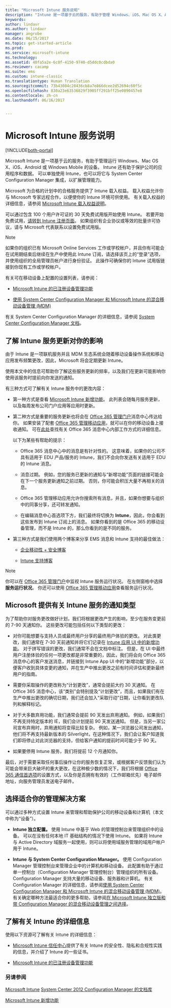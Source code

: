 ```yaml
---
title: "Microsoft Intune 服务说明"
description: "Intune 是一项基于云的服务，有助于管理 Windows、iOS、Mac OS X、Android 和 Windows Mobile 设备。"
keywords: 
author: lindavr
ms.author: lindavr
manager: angrobe
ms.date: 06/15/2017
ms.topic: get-started-article
ms.prod: 
ms.service: microsoft-intune
ms.technology: 
ms.assetid: 40fa5a2e-6c0f-4150-9740-d5ddc0cdbda0
ms.reviewer: cacamp
ms.suite: ems
ms.custom: intune-classic
ms.translationtype: Human Translation
ms.sourcegitcommit: 73b43084c28436cb8a7e866dcee2d52694c60f5c
ms.openlocfilehash: 830a23e63536829f3905ff291bff25e0890457e8
ms.contentlocale: zh-cn
ms.lasthandoff: 06/16/2017


---
```


# <a name="microsoft-intune-service-description"></a>Microsoft Intune 服务说明

[!INCLUDE[both-portal](./includes/note-for-both-portals.md)]

Microsoft Intune 是一项基于云的服务，有助于管理运行 Windows、Mac OS X、iOS、Android 或 Windows Mobile 的设备。 Intune 还有助于保护公司的应用程序和数据。 可以单独使用 Intune，也可以将它与 System Center Configuration Manager 集成，以扩展管理能力。

Microsoft 为合格的计划中的合格服务提供了 Intune 载入权益。 载入权益允许你与 Microsoft 专家远程合作，以便使你的 Intune 环境可供使用。 有关载入权益的详细信息，请参阅 [Microsoft Intune 载入权益说明](http://go.microsoft.com/fwlink/?LinkId=619281)。

可以通过包含 100 个用户许可证的 30 天免费试用版开始使用 Intune。 若要开始免费试用，[请转到 Intune 注册页面](https://www.microsoft.com/server-cloud/products/microsoft-intune/)。 如果组织有企业协议或等效的批量许可协议，请与 Microsoft 代表联系以设置免费试用版。

> [!NOTE]
> 如果你的组织已有 Microsoft Online Services 工作或学校帐户，并且你有可能会在试用期结束后继续在生产中使用此 Intune 订阅，请选择该页上的“登录”选项，并使用组织的全局管理员帐户进行身份验证。 此操作可确保你的 Intune 试用版链接到你现有工作或学校帐户。

有关可在移动设备上配置的设置列表，请参阅：

-   [Microsoft Intune 的已注册设备管理功能](introduction-intune.md)

-   [使用 System Center Configuration Manager 和 Microsoft Intune 的混合移动设备管理 (MDM)](/sccm/mdm/understand/hybrid-mobile-device-management)

有关 System Center Configuration Manager 的详细信息，请参阅 [System Center Configuration Manager 文档](/sccm/index)。

## <a name="learn-how-intune-service-updates-affect-you"></a>了解 Intune 服务更新对你的影响

由于 Intune 是一项联机服务并且 MDM 生态系统会随着移动设备操作系统和移动应用发布频繁更改，因此，Microsoft 将会定期更新 Intune。

使用本文中的信息可帮助你了解这些服务更新的频率，以及我们在更新可能影响你使用该服务时提前向你发送的通知。

有三种方式可了解有关 Intune 服务中的更改内容：

- 第一种方式是查看 [Microsoft Intune 新增功能](whats-new.md)。 此列表会随每月服务更新，以及每周发布公司门户应用等应用时更新。 

- 第二种方式是重要的服务更新也将会在 [Office 365 管理门户](https://portal.office.com/Admin/Default.aspx)消息中心传达给你。 如果安装了配套 [Office 365 管理移动应用](https://support.office.com/article/Office-365-Admin-Mobile-App-e16f6421-2a1a-4142-bf9d-9846600a060a)，就可以在你的移动设备上接收通知。 可在[此处](https://support.office.com/en-US/client/results?Shownav=true&lcid=1033&ns=O365ENTADMIN&version=15&omkt=en-US&ver=15&HelpID=O365E_MCManageUpdates)查找有关 Office 365 消息中心内部工作方式的详细信息。 
    
    以下为某些有帮助的提示： 

    - Office 365 消息中心中的消息是有针对性的。 这意味着，如果你的公司不具有适用于 EDU 产品/服务的 Intune，我们不会向你发送有关适用于 EDU 的 Intune 消息。 

    - 消息过期。 例如，您的服务已更新的通知与“新增功能”页面的链接可能会在下一个服务更新通知之前过期。 否则，你可能会积压大量不再相关的消息。

    - Office 365 管理移动应用允许你搜索所有消息，并且，如果你想要与组织中的同事分享，还可转发通知。

    - 在编辑消息中心首选项下方，我们最终将切换为 **Intune**，因此，你会看到这些发布到 Intune 订阅上的消息。 如果你看到的是 Office 365 的移动设备管理，而不是 Intune 的，那么你看到的是不同的服务。

- 第三种方式是我们使用两个博客来分享 EMS 消息和 Intune 支持的最佳做法： 
    
    - [企业移动性 + 安全博客](https://blogs.technet.microsoft.com/enterprisemobility/) 

    - [Intune 支持博客](https://blogs.technet.microsoft.com/intunesupport/) 

>[!Note]
>你可以在 [Office 365 管理门户](https://portal.office.com/Admin/Default.aspx)中监视 Intune 服务运行状况。 在左侧窗格中选择**服务运行状况**。 你还可以使用 [Office 365 管理移动应用](https://support.office.com/article/Office-365-Admin-Mobile-App-e16f6421-2a1a-4142-bf9d-9846600a060a)查看服务运行状况。

## <a name="types-of-notices-microsoft-provides-about-the-intune-service"></a>Microsoft 提供有关 Intune 服务的通知类型

为了帮助你对服务更改做好计划，我们将根据更改产生的影响，至少在服务变更前的 7-90 天通知你。 这些更改可能包括任何以下类型的更改：

- 对你可能想要与支持人员或最终用户分享的最终用户体验的更改。 对此类更改，我们通常在 7-30 天前通知并将它们记录在 [Intune 应用 UI 中的新增功能](whats-new-app-ui.md)。 对于拼写错误的更改，我们通常不会在文档中标注。 但是，在 UI 中最终用户注册体验的任何一项更改都是非常重要的，因此，我们将会向 Office 365 消息中心的客户发送消息，并链接到 Intune App UI 中的“新增功能”部分，以便客户收到具体变更的通知，并在生产中推出更改之前有时间评估和更新最终用户的指南。

- 需要你采取操作的更改称为“计划更改”，通常会提前大约 30 天通知。 在 Office 365 消息中心，该“类别”会特别提及“计划更改”，而且，如果我们有在生产中推出更改的确切日期，我们还会加入“采取行动”日期，让你看到更改队列和解释标记。

- 对于大多数弃用功能，我们通常会提前 90 天发出弃用通知。 例如，如果我们不再支持特定版本的 IE，我们会计划提前 90 天发送通知。 但是，当另一家公司宣布弃用时，弃用通知将变得比较复杂。 例如，某一浏览器公司发出通知，他们将不再支持最新版本的 Silverlight，在这种情况下，我们会让客户知道我们即将停止对此浏览器的支持，但给客户通知的提前时间可能少于 90 天。

- 如果要停用 Intune 服务，我们将提前 12 个月通知你。

最后，对于需要采取任何事后操作让你的服务恢复正常，或根据客户反馈我们认为可能会带来巨大破坏的重大更改，在这种极少数的情况下，我们将根据 [Office 365 通信首选项](https://support.office.com/en-us/article/Change-your-contact-preferences-for-communications-from-Microsoft-6f70de1b-a64d-4498-bfbd-be8c83a9c0fc?ui=en-US&rs=en-US&ad=US)的设置方式，以及你是否拥有有效的（工作邮箱优先）电子邮件地址，向服务管理员发送电子邮件。  


## <a name="choose-the-management-solution-thats-right-for-you"></a>选择适合你的管理解决方案
可以通过多种方式设置 Intune 来管理和帮助保护公司的移动设备和计算机（本文中称为“设备”）。

- **Intune 独立配置。** 使用 Intune 中基于 Web 的管理控制台来管理组织中的设备。 可以在没有任何本地 IT 基础结构的情况下使用 Intune。 如果将 Intune 与 Active Directory 域服务一起使用，则可以将使用域服务管理的域用户帐户用于 Intune。

- **Intune 与 System Center Configuration Manager。** 使用 Configuration Manager 管理控制台来管理企业中的计算机和移动设备。 此配置有助于通过单一控制台（Configuration Manager 管理控制台）管理组织的所有设备。 Configuration Manager 支持大量的移动设备、服务器和计算机。 有关 Configuration Manager 的详细信息，请参阅[使用 System Center Configuration Manager 和 Microsoft Intune 的混合移动设备管理 (MDM)](/sccm/mdm/understand/hybrid-mobile-device-management)。 有关确定哪种方法最适合你的更多帮助，请参阅[在 Microsoft Intune 独立版和带 Configuration Manager 的混合移动设备管理之间选择](/sccm/mdm/understand/choose-between-standalone-intune-and-hybrid-mobile-device-management)。


## <a name="learn-more-about-intune"></a>了解有关 Intune 的详细信息
使用以下资源可了解有关 Intune 的详细信息：

- [Microsoft Intune 信任中心](https://www.microsoft.com/server-cloud/products/intune-trust-center/)提供了有关 Intune 的安全性、隐私和合规性实践的信息，并介绍了 Intune 的一些证书。

- [Microsoft Intune 的已注册设备管理功能](introduction-intune.md)

### <a name="see-also"></a>另请参阅
[Microsoft Intune](index.md)
[System Center 2012 Configuration Manager 的文档库](https://technet.microsoft.com/library/gg682041.aspx)

[Microsoft Intune 新增功能](whats-new.md)

